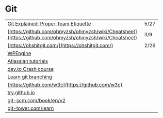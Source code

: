 # Git

|  |  |
| :--- | :--- |
| [Git Explained: Proper Team Etiquette](https://dev.to/milu_franz/git-explained-proper-team-etiquette-1od) | 5/27 |
| [https://github.com/ohmyzsh/ohmyzsh/wiki/Cheatsheet](https://github.com/ohmyzsh/ohmyzsh/wiki/Cheatsheet) | 3/9 |
| [https://ohshitgit.com/](https://ohshitgit.com/) | 2/26 |
| [WPEngine](https://wpengine.com/git/) |  |
| [Atlassian tutorials](https://www.atlassian.com/git/tutorials) |  |
| [dev.to Crash course](https://dev.to/chrisachard/confused-by-git-here-s-a-git-crash-course-to-fix-that-4cmi) |  |
| [Learn git branching](https://learngitbranching.js.org/) |  |
| [https://github.com/w3c](https://github.com/w3c) |  |
| [try.github.io](https://hashnode.com/util/redirect?url=https://try.github.io/) |  |
| [git-scm.com/book/en/v2](https://git-scm.com/book/en/v2) |  |
| [git-tower.com/learn](https://hashnode.com/util/redirect?url=https://www.git-tower.com/learn/) |  |




